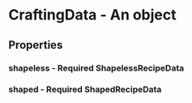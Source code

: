 

# CraftingData - An object



## Properties



### shapeless - Required ShapelessRecipeData



### shaped - Required ShapedRecipeData

